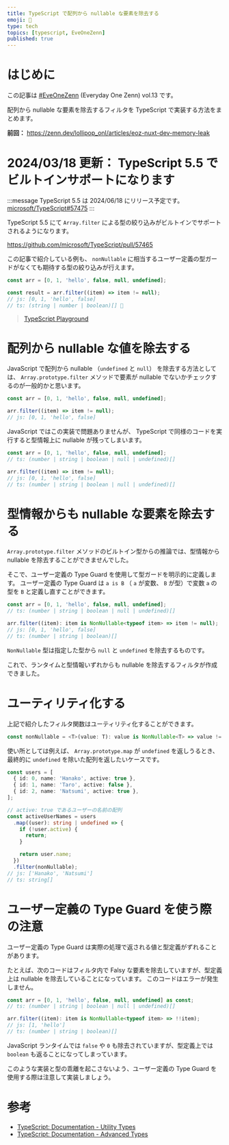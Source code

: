 ```yaml
---
title: TypeScript で配列から nullable な要素を除去する
emoji: 🍭
type: tech
topics: [typescript, EveOneZenn]
published: true
---
```


# はじめに

この記事は [#EveOneZenn](https://zenn.dev/topics/eveonezenn) (Everyday One Zenn) vol.13 です。

配列から nullable な要素を除去するフィルタを TypeScript で実装する方法をまとめます。

**前回：**
https://zenn.dev/lollipop_onl/articles/eoz-nuxt-dev-memory-leak

# 2024/03/18 更新： TypeScript 5.5 でビルトインサポートになります

:::message
TypeScript 5.5 は 2024/06/18 にリリース予定です。 [microsoft/TypeScript#57475](https://github.com/microsoft/TypeScript/issues/57475)
:::

TypeScript 5.5 にて `Array.filter` による型の絞り込みがビルトインでサポートされるようになります。

https://github.com/microsoft/TypeScript/pull/57465

この記事で紹介している例も、 `nonNullable` に相当するユーザー定義の型ガードがなくても期待する型の絞り込みが行えます。

```ts
const arr = [0, 1, 'hello', false, null, undefined];

const result = arr.filter((item) => item != null);
// js: [0, 1, 'hello', false]
// ts: (string | number | boolean)[] 🎉
```

> [TypeScript Playground](https://www.typescriptlang.org/play?ts=5.5.0-dev.20240318&ssl=5&ssc=1&pln=5&pc=37#code/MYewdgzgLgBAhgJwTAvDA2gBgDQwIy4DkAFgKYA25IhuAZnORKbmAK6W6tgAmptAlmFLcAugG4AUBNCRYCUhHaw0iBADoB5KKQQAKXf20BbAJSoAfDEOkjMAIRo2lE5ID0rmACsIALgw58IjJKajoGJhEJdxgoXxhdaARBAHMYAB8YNiMAIx10mGyQEHJSODATdBEgA)

# 配列から nullable な値を除去する

JavaScript で配列から nullable （`undefined` と `null`） を除去する方法としては、 `Array.prototype.filter` メソッドで要素が nullable でないかチェックするのが一般的かと思います。

```js
const arr = [0, 1, 'hello', false, null, undefined];

arr.filter((item) => item != null);
// js: [0, 1, 'hello', false]
```

JavaScript ではこの実装で問題ありませんが、 TypeScript で同様のコードを実行すると型情報上に nullable が残ってしまいます。

```ts
const arr = [0, 1, 'hello', false, null, undefined];
// ts: (number | string | boolean | null | undefined)[]

arr.filter((item) => item != null);
// js: [0, 1, 'hello', false]
// ts: (number | string | boolean | null | undefined)[]
```

# 型情報からも nullable な要素を除去する

`Array.prototype.filter` メソッドのビルトイン型からの推論では、型情報から nullable を除去することができませんでした。

そこで、ユーザー定義の Type Guard を使用して型ガードを明示的に定義します。
ユーザー定義の Type Guard は `a is B` （ `a` が変数、 `B` が型）で変数 `a` の型を `B` と定義し直すことができます。

```ts
const arr = [0, 1, 'hello', false, null, undefined];
// ts: (number | string | boolean | null | undefined)[]

arr.filter((item): item is NonNullable<typeof item> => item != null);
// js: [0, 1, 'hello', false]
// ts: (number | string | boolean)[]
```

`NonNullable` 型は指定した型から `null` と `undefined` を除去するものです。

これで、ランタイムと型情報いずれからも nullable を除去するフィルタが作成できました。

# ユーティリティ化する

上記で紹介したフィルタ関数はユーティリティ化することができます。

```ts
const nonNullable = <T>(value: T): value is NonNullable<T> => value != null;
```

使い所としては例えば、 `Array.prototype.map` が `undefined` を返しうるとき、最終的に `undefined` を除いた配列を返したいケースです。

```ts
const users = [
  { id: 0, name: 'Hanako', active: true },
  { id: 1, name: 'Taro', active: false },
  { id: 2, name: 'Natsumi', active: true },
];

// active: true であるユーザーの名前の配列
const activeUserNames = users
  .map((user): string | undefined => {
    if (!user.active) {
      return;
    }

    return user.name;
  })
  .filter(nonNullable);
// js: ['Hanako', 'Natsumi']
// ts: string[]
```

# ユーザー定義の Type Guard を使う際の注意

ユーザー定義の Type Guard は実際の処理で返される値と型定義がずれることがあります。

たとえば、次のコードはフィルタ内で Falsy な要素を除去していますが、型定義上は nullable を除去していることになっています。
このコードはエラーが発生しません。

```ts
const arr = [0, 1, 'hello', false, null, undefined] as const;
// ts: (number | string | boolean | null | undefined)[]

arr.filter((item): item is NonNullable<typeof item> => !!item);
// js: [1, 'hello']
// ts: (number | string | boolean)[]
```

JavaScript ランタイムでは `false` や `0` も除去されていますが、型定義上では `boolean` も返ることになってしまっています。

このような実装と型の乖離を起こさないよう、ユーザー定義の Type Guard を使用する際は注意して実装しましょう。

# 参考

* [TypeScript: Documentation - Utility Types](https://www.typescriptlang.org/docs/handbook/utility-types.html)
* [TypeScript: Documentation - Advanced Types](https://www.typescriptlang.org/docs/handbook/advanced-types.html)
